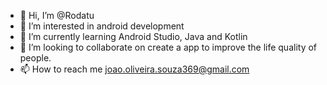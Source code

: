 - 👋 Hi, I’m @Rodatu
- 👀 I’m interested in android development
- 🌱 I’m currently learning Android Studio, Java and Kotlin
- 💞️ I’m looking to collaborate on create a app to improve the life quality of people.
- 📫 How to reach me joao.oliveira.souza369@gmail.com
